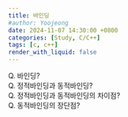 ```yaml
---
title: 바인딩
#author: Yoojeong
date: 2024-11-07 14:30:00 +0800
categories: [Study, C/C++]
tags: [c, c++]
render_with_liquid: false
---
```



Q. 바인딩?  
Q. 정적바인딩과 동적바인딩?  
Q. 정적바인딩과 동적바인딩의 차이점?  
Q. 동적바인딩의 장단점?  